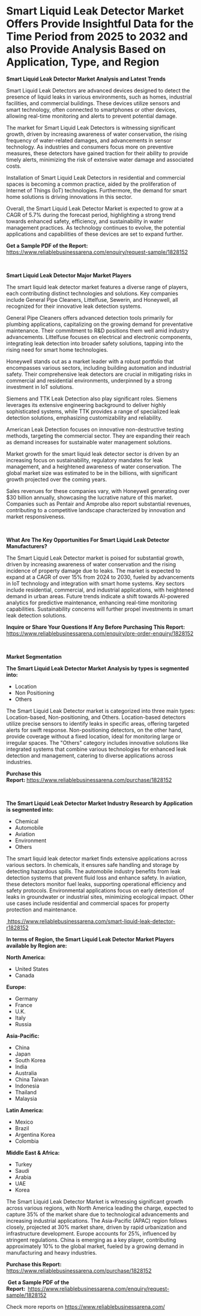 <p><h1>Smart Liquid Leak Detector Market Offers Provide Insightful Data for the Time Period from 2025 to 2032 and also Provide Analysis Based on Application, Type, and Region</h1></p><p><strong>Smart Liquid Leak Detector Market Analysis and Latest Trends</strong></p>
<p><p>Smart Liquid Leak Detectors are advanced devices designed to detect the presence of liquid leaks in various environments, such as homes, industrial facilities, and commercial buildings. These devices utilize sensors and smart technology, often connected to smartphones or other devices, allowing real-time monitoring and alerts to prevent potential damage.</p><p>The market for Smart Liquid Leak Detectors is witnessing significant growth, driven by increasing awareness of water conservation, the rising frequency of water-related damages, and advancements in sensor technology. As industries and consumers focus more on preventive measures, these detectors have gained traction for their ability to provide timely alerts, minimizing the risk of extensive water damage and associated costs.</p><p>Installation of Smart Liquid Leak Detectors in residential and commercial spaces is becoming a common practice, aided by the proliferation of Internet of Things (IoT) technologies. Furthermore, the demand for smart home solutions is driving innovations in this sector. </p><p>Overall, the Smart Liquid Leak Detector Market is expected to grow at a CAGR of 5.7% during the forecast period, highlighting a strong trend towards enhanced safety, efficiency, and sustainability in water management practices. As technology continues to evolve, the potential applications and capabilities of these devices are set to expand further.</p></p>
<p><strong>Get a Sample PDF of the Report:&nbsp;</strong> <a href="https://www.reliablebusinessarena.com/enquiry/request-sample/1828152?utm_campaign=1891&utm_medium=2&utm_source=Github&utm_content=ia&utm_term=28022025&utm_id=smart-liquid-leak-detector">https://www.reliablebusinessarena.com/enquiry/request-sample/1828152</a></p>
<p>&nbsp;</p>
<p><strong>Smart Liquid Leak Detector Major Market Players</strong></p>
<p><p>The smart liquid leak detector market features a diverse range of players, each contributing distinct technologies and solutions. Key companies include General Pipe Cleaners, Littelfuse, Sewerin, and Honeywell, all recognized for their innovative leak detection systems.</p><p>General Pipe Cleaners offers advanced detection tools primarily for plumbing applications, capitalizing on the growing demand for preventative maintenance. Their commitment to R&D positions them well amid industry advancements. Littelfuse focuses on electrical and electronic components, integrating leak detection into broader safety solutions, tapping into the rising need for smart home technologies.</p><p>Honeywell stands out as a market leader with a robust portfolio that encompasses various sectors, including building automation and industrial safety. Their comprehensive leak detectors are crucial in mitigating risks in commercial and residential environments, underpinned by a strong investment in IoT solutions.</p><p>Siemens and TTK Leak Detection also play significant roles. Siemens leverages its extensive engineering background to deliver highly sophisticated systems, while TTK provides a range of specialized leak detection solutions, emphasizing customizability and reliability.</p><p>American Leak Detection focuses on innovative non-destructive testing methods, targeting the commercial sector. They are expanding their reach as demand increases for sustainable water management solutions.</p><p>Market growth for the smart liquid leak detector sector is driven by an increasing focus on sustainability, regulatory mandates for leak management, and a heightened awareness of water conservation. The global market size was estimated to be in the billions, with significant growth projected over the coming years.</p><p>Sales revenues for these companies vary, with Honeywell generating over $30 billion annually, showcasing the lucrative nature of this market. Companies such as Pentair and Amprobe also report substantial revenues, contributing to a competitive landscape characterized by innovation and market responsiveness.</p></p>
<p>&nbsp;</p>
<p><strong>What Are The Key Opportunities For Smart Liquid Leak Detector Manufacturers?</strong></p>
<p><p>The Smart Liquid Leak Detector market is poised for substantial growth, driven by increasing awareness of water conservation and the rising incidence of property damage due to leaks. The market is expected to expand at a CAGR of over 15% from 2024 to 2030, fueled by advancements in IoT technology and integration with smart home systems. Key sectors include residential, commercial, and industrial applications, with heightened demand in urban areas. Future trends indicate a shift towards AI-powered analytics for predictive maintenance, enhancing real-time monitoring capabilities. Sustainability concerns will further propel investments in smart leak detection solutions.</p></p>
<p><strong>Inquire or Share Your Questions If Any Before Purchasing This Report:</strong> <a href="https://www.reliablebusinessarena.com/enquiry/pre-order-enquiry/1828152?utm_campaign=1891&utm_medium=2&utm_source=Github&utm_content=ia&utm_term=28022025&utm_id=smart-liquid-leak-detector">https://www.reliablebusinessarena.com/enquiry/pre-order-enquiry/1828152</a></p>
<p>&nbsp;</p>
<p><strong>Market Segmentation</strong></p>
<p><strong>The Smart Liquid Leak Detector Market Analysis by types is segmented into:</strong></p>
<p><ul><li>Location</li><li>Non Positioning</li><li>Others</li></ul></p>
<p><p>The Smart Liquid Leak Detector market is categorized into three main types: Location-based, Non-positioning, and Others. Location-based detectors utilize precise sensors to identify leaks in specific areas, offering targeted alerts for swift response. Non-positioning detectors, on the other hand, provide coverage without a fixed location, ideal for monitoring large or irregular spaces. The "Others" category includes innovative solutions like integrated systems that combine various technologies for enhanced leak detection and management, catering to diverse applications across industries.</p></p>
<p><strong>Purchase this Report:&nbsp;</strong><a href="https://www.reliablebusinessarena.com/purchase/1828152?utm_campaign=1891&utm_medium=2&utm_source=Github&utm_content=ia&utm_term=28022025&utm_id=smart-liquid-leak-detector">https://www.reliablebusinessarena.com/purchase/1828152</a></p>
<p>&nbsp;</p>
<p><strong>The Smart Liquid Leak Detector Market Industry Research by Application is segmented into:</strong></p>
<p><ul><li>Chemical</li><li>Automobile</li><li>Aviation</li><li>Environment</li><li>Others</li></ul></p>
<p><p>The smart liquid leak detector market finds extensive applications across various sectors. In chemicals, it ensures safe handling and storage by detecting hazardous spills. The automobile industry benefits from leak detection systems that prevent fluid loss and enhance safety. In aviation, these detectors monitor fuel leaks, supporting operational efficiency and safety protocols. Environmental applications focus on early detection of leaks in groundwater or industrial sites, minimizing ecological impact. Other use cases include residential and commercial spaces for property protection and maintenance.</p></p>
<p><a href="https://www.reliablebusinessarena.com/smart-liquid-leak-detector-r1828152?utm_campaign=1891&utm_medium=2&utm_source=Github&utm_content=ia&utm_term=28022025&utm_id=smart-liquid-leak-detector">&nbsp;https://www.reliablebusinessarena.com/smart-liquid-leak-detector-r1828152</a></p>
<p><strong>In terms of Region, the Smart Liquid Leak Detector Market Players available by Region are:</strong></p>
<p>
    <p> <strong> North America: </strong>
        <ul>
            <li>United States</li>
            <li>Canada</li>
        </ul>
        </p> 
    <p> <strong> Europe: </strong>
        <ul>
            <li>Germany</li>
            <li>France</li>
            <li>U.K.</li>
            <li>Italy</li>
            <li>Russia</li>
        </ul>
        </p> 
    <p> <strong> Asia-Pacific: </strong>
        <ul>
            <li>China</li>
            <li>Japan</li>
            <li>South Korea</li>
            <li>India</li>
            <li>Australia</li>
            <li>China Taiwan</li>
            <li>Indonesia</li>
            <li>Thailand</li>
            <li>Malaysia</li>
        </ul>
        </p> 
    <p> <strong> Latin America: </strong>
        <ul>
            <li>Mexico</li>
            <li>Brazil</li>
            <li>Argentina Korea</li>
            <li>Colombia</li>
        </ul>
        </p> 
    <p> <strong> Middle East & Africa: </strong>
        <ul>
            <li>Turkey</li>
            <li>Saudi</li>
            <li>Arabia</li>
            <li>UAE</li>
            <li>Korea</li>
        </ul>
    </p>
    </p>
<p><p>The Smart Liquid Leak Detector Market is witnessing significant growth across various regions, with North America leading the charge, expected to capture 35% of the market share due to technological advancements and increasing industrial applications. The Asia-Pacific (APAC) region follows closely, projected at 30% market share, driven by rapid urbanization and infrastructure development. Europe accounts for 25%, influenced by stringent regulations. China is emerging as a key player, contributing approximately 10% to the global market, fueled by a growing demand in manufacturing and heavy industries.</p></p>
<p><strong>Purchase this Report: </strong><a href="https://www.reliablebusinessarena.com/purchase/1828152?utm_campaign=1891&utm_medium=2&utm_source=Github&utm_content=ia&utm_term=28022025&utm_id=smart-liquid-leak-detector">https://www.reliablebusinessarena.com/purchase/1828152</a></p>
<p>&nbsp;<strong>Get a Sample PDF of the Report:&nbsp;&nbsp;</strong><a href="https://www.reliablebusinessarena.com/enquiry/request-sample/1828152?utm_campaign=1891&utm_medium=2&utm_source=Github&utm_content=ia&utm_term=28022025&utm_id=smart-liquid-leak-detector">https://www.reliablebusinessarena.com/enquiry/request-sample/1828152</a></p>
<p><strong></strong></p>
<p>Check more reports on <a href="https://www.reliablebusinessarena.com/?utm_campaign=1891&utm_medium=2&utm_source=Github&utm_content=ia&utm_term=28022025&utm_id=smart-liquid-leak-detector">https://www.reliablebusinessarena.com/</a></p>